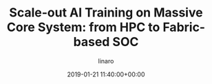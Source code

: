 ---
author: linaro
categories:
- events
- workshop
- arm-hpc-2019
comments: false
event: arm-hpc-2019
date: '2019-01-21 11:40:00+00:00'
slot: 15:50	- 16:10
image:
  featured: true
  path: /assets/images/content/scale-out-ai-training-on-massive-core-system.jpg
layout: resource-post
title: 'Scale-out AI Training on Massive Core System: from HPC to Fabric-based SOC'
speakers:
- biography: '""'
  company: Quantum Cloud
  job-title: 
  name: Fu Li
youtube_video_url: https://www.youtube.com/watch?v=x56ALWd7OnE&list=PLKZSArYQptsPLGSEUycUowh9oy8WF_epV&index=15&t=0s
amazon_s3_presentation_url: https://static.linaro.org/event-resources/arm-hpc-2019/slides/Scale-outAITrainingonMassiveCoreSystem_fromHPCToFabric-basedSOC5.pdf
---